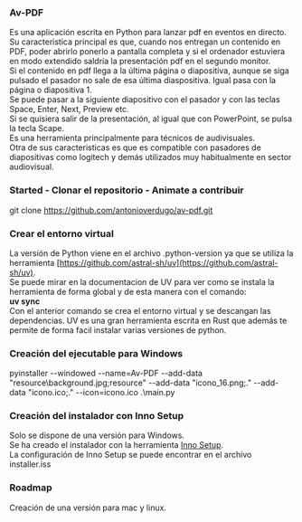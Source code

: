 ### Av-PDF
Es una aplicación escrita en Python para lanzar pdf en eventos en directo.
Su caracteristica principal es que, cuando nos entregan un contenido en PDF, poder abrirlo ponerlo a pantalla completa y si el ordenador estuviera en modo extendido saldría la presentación pdf en el segundo monitor.  
Si el contenido en pdf llega a la última página o diapositiva, aunque se siga pulsado el pasador no sale de esa última diaspositiva. Igual pasa con la página o diapositiva 1.  
Se puede pasar a la siguiente diapositivo con el pasador y con las teclas Space, Enter, Next, Preview etc.  
Si se quisiera salir de la presentación, al igual que con PowerPoint, se pulsa la tecla Scape.  
Es una herramienta principalmente para técnicos de audivisuales.  
Otra de sus caracteristicas es que es compatible con pasadores de diapositivas como logitech y demás utilizados muy habitualmente en sector audiovisual.    
### Started - Clonar el repositorio - Animate a contribuir
git clone https://github.com/antonioverdugo/av-pdf.git
### Crear el entorno virtual
La versión de Python viene en el archivo .python-version ya que se utiliza la herramienta [https://github.com/astral-sh/uv](https://github.com/astral-sh/uv).  
Se puede mirar en la documentacion de UV para ver como se instala la herramienta de forma global y de esta manera con el comando:  
**uv sync**  
Con el anterior comando se crea el entorno virtual y se descangan las dependencias.
UV es una gran herramienta escrita en Rust que además te permite de forma facil instalar varias versiones de python.
### Creación del ejecutable para Windows
pyinstaller --windowed --name=Av-PDF --add-data "resource\\background.jpg;resource" --add-data "icono_16.png;." --add-data "icono.ico;."  --icon=icono.ico   .\main.py
### Creación del instalador con Inno Setup
Solo se dispone de una versión para Windows.  
Se ha creado el instalador con la herramienta [Inno Setup]([https://github.com/astral-sh/uv](https://jrsoftware.org/isinfo.php)).  
La configuración de Inno Setup se puede encontrar en el archivo installer.iss
### Roadmap
Creación de una versión para mac y linux.

